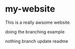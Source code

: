 # my-website

This is a really awsome website

doing the branching example

nothing branch update readme
